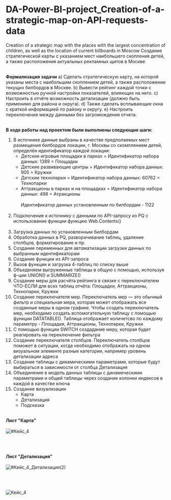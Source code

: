 # DA-Power-BI-project_Creation-of-a-strategic-map-on-API-requests-data
Creation of a strategic map with the places with the largest concentration of children, as well as the location of current billboards in Moscow
Создание стратегической карты с указанием мест наибольшего скопления детей, а также расположения актуальных рекламных щитов в Москве</br></br>

**Формализация задачи**
a) Сделать стратегическую карту, на которой указаны места с наибольшим скоплением детей, а также расположение текущих билбордов в Москве.
b) Вывести рейтинг каждой точки с возможностью ручной настройки показателей, влияющих на него.
c) Настроить в отчёте возможность детализации (должно быть применимо для района и округа).
d) Также сделать всплывающие окна с краткой информацией по району и округу.
e) Настроить переключение между данными без загромождения отчета.</br></br>

**В ходе работы над проектом были выполнены следующие шаги:**
1. В источнике данные выбраны в качестве предполаемых мест размещения билбордов локации, г. Москвы со скомплением детей, определён идентификатор каждой локации:
   - Детские игровые площадки в парках = Идентификатор набора данных: 1389 = Площадки
   - Детские развивающие центры = Идентификатор набора данных: 905 = Кружки
   - Детские технопарки = Идентификатор набора данных: 60762 = Технопарки
   - Аттракционы в парках и на площадках = Идентификатор набора данных: 498 = Атракционы</br></br>
Идентификатор данных установленным по билбордам - 1122</br></br>
2. Подключение к источнику с данными по API-запросу из PQ с использование функции функцию Web.Contents()</br></br>
3. Загрузка данных по установленным билбордам
4. Обработка данных в PQ, разворачивание таблиц, удаление столбцов, форматирование и пр.
5. Создание переменных для автоматизации загрузки данных по выбранным идентификаторам
6. Создание функции из API-запроса
7. Вызов функции и загрузка 4-таблиц по списку выше
8. Объеденяем выгруженные таблицы в общую с помощью, используя ф-ции UNION() и SUMMARIZE()
9. Создание меры для расчёта рейтинга в связке с переключателем ЧТО-ЕСЛИ для всех таблиц отчёта: Площадки, Аттракционы, Технопарки, Кружки
10. Создание переключателя мер. Переключатель мер — это обычный фильтр и специальная мера, которая может отображать все созданные меры в одном графике. Чтобы создать переключатель мер, необходимо создать вспомогательную таблицу с помощью функции DATATABLE(). Таблица отображает количетсво по каждому параметру - Площадки, Аттракционы, Технопарки, Кружки
11. С помощью функции SWITCH создадание меру, которая будет реагировать на переключение фильтра
12. Создание переключателя столбцов. Переключатель столбцов поможет в ситуации, когда необходимо отображать на одном визуальном элементе разные категории, например уровень детализации адреса
13. Создание таблицы с динамическими параметрами, которые будут выбираться в зависимости от столбца Детализация
14. Объединение в модель данных таблицы с динамическими параметрами и общей таблицы через создание колонки индексов в каждой в качестве ключа
15. Создание визуализации
    - Карта
    - Детализация
    - Подсказка</br></br>

**Лист "Карта"**
      </br></br>
![#Кейс_4](https://github.com/ElenaTratsevskaya/DA-Power-BI-project_Creation-of-a-strategic-map-on-API-requests-data/assets/110056199/bcf6e8b7-071c-4001-b69f-cd5c4279234a)

</br></br>

**Лист "Детализация"**
</br></br>
![#Кейс_4_Детализация(2)](https://github.com/ElenaTratsevskaya/DA-Power-BI-project_Creation-of-a-strategic-map-on-API-requests-data/assets/110056199/776c43c2-2a22-49bf-a87e-e4cc8aa4fee3)
   
</br></br>


![Кейс_4](https://github.com/ElenaTratsevskaya/DA-Power-BI-project_Creation-of-a-strategic-map-on-API-requests-data/assets/110056199/2c78db42-3b15-4d2d-9157-1cca66fa27ef)
